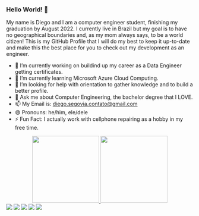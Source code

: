 ### Hello World! 👋
My name is Diego and I am a computer engineer student, finishing my graduation by August 2022. I currently live in Brazil but my goal is to have no geographical boundaries and, as my mom always says, to be a world citizen!
This is my GitHub Profile that I will do my best to keep it up-to-date and make this the best place for you to check out my development as an engineer. 

- 🔭 I’m currently working on buildind up my career as a Data Engineer getting certificates.
- 🌱 I’m currently learning Microsoft Azure Cloud Computing.
- 🤔 I’m looking for help with orientation to gather knowledge and to build a better profile.
- 💬 Ask me about Computer Engineering, the bachelor degree that I LOVE.
- 📫 My Email is: diego.segovia.contato@gmail.com
- 😄 Pronouns: he/him, ele/dele
- ⚡ Fun Fact: I actually work with cellphone repairing as a hobby in my free time.

<div align="center">
  <a href="https://github.com/didigsegovia">
  <img height="180em" src="https://github-readme-stats.vercel.app/api?username=didigsegovia&show_icons=true&theme=dark&include_all_commits=true&count_private=true"/>
  <img height="180em" src="https://github-readme-stats.vercel.app/api/top-langs/?username=didigsegovia&layout=compact&langs_count=7&theme=dark"/>
</div>
  
  <div> 
  <a href="https://www.youtube.com/channel/UCLCom0Lfe705OelyxNlL-3A" target="_blank"><img src="hhttps://img.shields.io/badge/YouTube-FF0000?style=for-the-badge&logo=youtube&logoColor=white" target="_blank"></a>
  <a href="https://www.instagram.com/didigsegovia/" target="_blank"><img src="https://img.shields.io/badge/Instagram-E4405F?style=for-the-badge&logo=instagram&logoColor=white" target="_blank"></a>
 	<a href="https://www.twitch.tv/deadline171" target="_blank"><img src="https://img.shields.io/badge/Twitch-9146FF?style=for-the-badge&logo=twitch&logoColor=white"></a>
  <a href = "mailto:diego.segovia.contato@gmail.com"><img src="https://img.shields.io/badge/Gmail-D14836?style=for-the-badge&logo=gmail&logoColor=white" target="_blank"></a>
  <a href="https://www.linkedin.com/in/diegogsegovia/" target="_blank"><img src="https://img.shields.io/badge/LinkedIn-0077B5?style=for-the-badge&logo=linkedin&logoColor=white" target="_blank"></a> 
 
</div>
